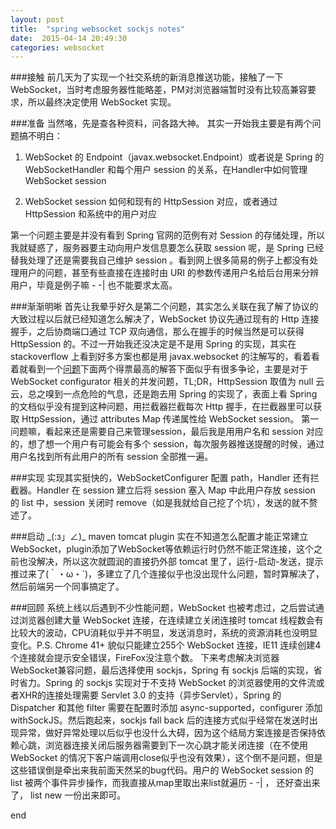 ```yaml
---
layout: post
title:  "spring websocket sockjs notes"
date:  2015-04-14 20:49:30
categories: websocket
---
```


###接触
前几天为了实现一个社交系统的新消息推送功能，接触了一下 WebSocket，当时考虑服务器性能略差，PM对浏览器端暂时没有比较高兼容要求，所以最终决定使用 WebSocket 实现。

###准备
当然咯，先是查各种资料，问各路大神。
其实一开始我主要是有两个问题搞不明白：

1.  WebSocket 的 Endpoint（javax.websocket.Endpoint）或者说是 Spring 的 WebSocketHandler 和每个用户 session 的关系，在Handler中如何管理 WebSocket session

2.  WebSocket session 如何和现有的 HttpSession 对应，或者通过 HttpSession 和系统中的用户对应

第一个问题主要是并没有看到 Spring 官网的范例有对 Session 的存储处理，所以我就疑惑了，服务器要主动向用户发信息要怎么获取 session 呢，是 Spring 已经替我处理了还是需要我自己维护 session 。看到网上很多简易的例子上都没有处理用户的问题，甚至有些直接在连接时由 URI 的参数传递用户名给后台用来分辨用户，毕竟是例子嘛 - -\| 也不能要求太高。

###渐渐明晰
首先让我晕乎好久是第二个问题，其实怎么关联在我了解了协议的大致过程以后就已经知道怎么解决了，WebSocket 协议先通过现有的 Http 连接握手，之后协商端口通过 TCP 双向通信，那么在握手的时候当然是可以获得 HttpSession 的。不过一开始我还没决定是不是用 Spring 的实现，其实在 stackoverflow 上看到好多方案也都是用 javax.websocket 的注解写的，看着看着就看到一个[问题](http://stackoverflow.com/questions/17936440/accessing-httpsession-from-httpservletrequest-in-a-web-socket-socketendpoint)下面两个得票最高的解答下面似乎有很多争论，主要是对于 WebSocket configurator 相关的并发问题，TL;DR，HttpSession 取值为 null 云云，总之嗅到一点危险的气息，还是跑去用 Spring 的实现了，表面上看 Spring 的文档似乎没有提到这种问题，用拦截器拦截每次 Http 握手，在拦截器里可以获取 HttpSession，通过 attributes Map 传递属性给 WebSocket session。
第一问题嘛，看起来还是需要自己来管理session，最后我是用用户名和 session 对应的，想了想一个用户有可能会有多个 session，每次服务器推送提醒的时候，通过用户名找到所有此用户的所有 session 全部推一遍。

###实现
实现其实挺快的，WebSocketConfigurer 配置 path，Handler 还有拦截器。Handler 在 session 建立后将 session 塞入 Map 中此用户存放 session 的 list 中，session 关闭时 remove（如是我就给自己挖了个坑），发送的就不赘述了。

###启动
\_(:з」∠)\_ maven tomcat plugin 实在不知道怎么配置才能正常建立 WebSocket，plugin添加了WebSocket等依赖运行时仍然不能正常连接，这个之前也没解决，所以这次就圆润的直接扔外部 tomcat 里了，运行-启动-发送，提示推过来了(｀・ω・´)，多建立了几个连接似乎也没出现什么问题，暂时算解决了，然后前端另一个同事搞定了。

###回顾
系统上线以后遇到不少性能问题，WebSocket 也被考虑过，之后尝试通过浏览器创建大量 WebSocket 连接，在连续建立关闭连接时 tomcat 线程数会有比较大的波动，CPU消耗似乎并不明显，发送消息时，系统的资源消耗也没明显变化。P.S. Chrome 41+ 貌似只能建立255个 WebSocket 连接，IE11 连续创建4个连接就会提示安全错误，FireFox没注意个数。
下来考虑解决浏览器WebSocket兼容问题，最后选择使用 sockjs，Spring 有 sockjs 后端的实现，省时省力。Spring 的 sockjs 实现对于不支持 WebSocket 的浏览器使用的文件流或者XHR的连接处理需要 Servlet 3.0 的支持（异步Servlet），Spring 的 Dispatcher 和其他 filter 需要在配置时添加 async-supported，configurer 添加 withSockJS。然后跑起来，sockjs fall back 后的连接方式似乎经常在发送时出现异常，做好异常处理以后似乎也没什么大碍，因为这个结局方案连接是否保持依赖心跳，浏览器连接关闭后服务器需要到下一次心跳才能关闭连接（在不使用 WebSocket 的情况下客户端调用close似乎也没有效果），这个倒不是问题，但是这些错误倒是牵出来我前面天然呆的bug代码。用户的 WebSocket session 的 list 被两个事件异步操作，而我直接从map里取出来list就遍历 - -\| ， 还好查出来了， list new 一份出来即可。

end





